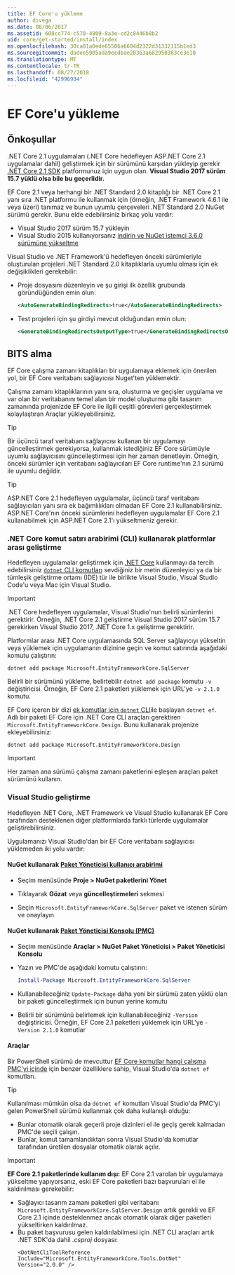 ```yaml
---
title: EF Core'u yükleme
author: divega
ms.date: 08/06/2017
ms.assetid: 608cc774-c570-4809-8a3e-cd2c8446b8b2
uid: core/get-started/install/index
ms.openlocfilehash: 30ca81a0ede65506a6684d2322d31332115b1ed3
ms.sourcegitcommit: dadee5905ada9ecdbae28363a682950383ce3e10
ms.translationtype: MT
ms.contentlocale: tr-TR
ms.lasthandoff: 08/27/2018
ms.locfileid: "42996934"
---
```

# <a name="installing-ef-core"></a>EF Core'u yükleme

## <a name="prerequisites"></a>Önkoşullar

.NET Core 2.1 uygulamaları (.NET Core hedefleyen ASP.NET Core 2.1 uygulamalar dahil) geliştirmek için bir sürümünü karşıdan yükleyip gerekir [.NET Core 2.1 SDK](https://www.microsoft.com/net/download/core) platformunuz için uygun olan. **Visual Studio 2017 sürüm 15.7 yüklü olsa bile bu geçerlidir.**

EF Core 2.1 veya herhangi bir .NET Standard 2.0 kitaplığı bir .NET Core 2.1 yanı sıra .NET platformu ile kullanmak için (örneğin, .NET Framework 4.6.1 ile veya üzeri) tanımaz ve bunun uyumlu çerçeveleri .NET Standard 2.0 NuGet sürümü gerekir. Bunu elde edebilirsiniz birkaç yolu vardır:

* Visual Studio 2017 sürüm 15.7 yükleyin
* Visual Studio 2015 kullanıyorsanız [indirin ve NuGet istemci 3.6.0 sürümüne yükseltme](https://www.nuget.org/downloads)

Visual Studio ve .NET Framework'ü hedefleyen önceki sürümleriyle oluşturulan projeleri .NET Standard 2.0 kitaplıklarla uyumlu olması için ek değişiklikleri gerekebilir:

* Proje dosyasını düzenleyin ve şu girişi ilk özellik grubunda göründüğünden emin olun:
  ``` xml
  <AutoGenerateBindingRedirects>true</AutoGenerateBindingRedirects>
  ```

* Test projeleri için şu girdiyi mevcut olduğundan emin olun:
  ``` xml
  <GenerateBindingRedirectsOutputType>true</GenerateBindingRedirectsOutputType>
  ```

## <a name="getting-the-bits"></a>BITS alma
EF Core çalışma zamanı kitaplıkları bir uygulamaya eklemek için önerilen yol, bir EF Core veritabanı sağlayıcısı Nuget'ten yüklemektir.

Çalışma zamanı kitaplıklarının yanı sıra, oluşturma ve geçişler uygulama ve var olan bir veritabanını temel alan bir model oluşturma gibi tasarım zamanında projenizde EF Core ile ilgili çeşitli görevleri gerçekleştirmek kolaylaştıran Araçlar yükleyebilirsiniz.

> [!TIP]  
> Bir üçüncü taraf veritabanı sağlayıcısı kullanan bir uygulamayı güncelleştirmek gerekiyorsa, kullanmak istediğiniz EF Core sürümüyle uyumlu sağlayıcısını güncelleştirmesi için her zaman denetleyin. Örneğin, önceki sürümler için veritabanı sağlayıcıları EF Core runtime'nın 2.1 sürümü ile uyumlu değildir.  

> [!TIP]  
> ASP.NET Core 2.1 hedefleyen uygulamalar, üçüncü taraf veritabanı sağlayıcıları yanı sıra ek bağımlılıkları olmadan EF Core 2.1 kullanabilirsiniz. ASP.NET Core'nın önceki sürümlerini hedefleyen uygulamalar EF Core 2.1 kullanabilmek için ASP.NET Core 2.1'ı yükseltmeniz gerekir.

<a name="cli"></a>
### <a name="cross-platform-development-using-the-net-core-command-line-interface-cli"></a>.NET Core komut satırı arabirimi (CLI) kullanarak platformlar arası geliştirme

Hedefleyen uygulamalar geliştirmek için [.NET Core](https://www.microsoft.com/net/download/core) kullanmayı da tercih edebilirsiniz [ `dotnet` CLI komutları](https://docs.microsoft.com/dotnet/core/tools/) sevdiğiniz bir metin düzenleyici ya da bir tümleşik geliştirme ortamı (IDE) tür ile birlikte Visual Studio, Visual Studio Code'u veya Mac için Visual Studio.

> [!IMPORTANT]  
> .NET Core hedefleyen uygulamalar, Visual Studio'nun belirli sürümlerini gerektirir. Örneğin, .NET Core 2.1 geliştirme Visual Studio 2017 sürüm 15.7 gerekirken Visual Studio 2017, .NET Core 1.x geliştirme gerektirir.

Platformlar arası .NET Core uygulamasında SQL Server sağlayıcıyı yükseltin veya yüklemek için uygulamanın dizinine geçin ve komut satırında aşağıdaki komutu çalıştırın:

``` Console
dotnet add package Microsoft.EntityFrameworkCore.SqlServer
```

Belirli bir sürümünü yükleme, belirtebilir `dotnet add package` komutu `-v` değiştiricisi. Örneğin, EF Core 2.1 paketleri yüklemek için URL'ye `-v 2.1.0` komutu.

EF Core içeren bir dizi [ek komutlar için `dotnet` CLI](../../miscellaneous/cli/dotnet.md)ile başlayan `dotnet ef`. Adlı bir paketi EF Core için .NET Core CLI araçları gerektiren `Microsoft.EntityFrameworkCore.Design`. Bunu kullanarak projenize ekleyebilirsiniz:

 ``` Console    
dotnet add package Microsoft.EntityFrameworkCore.Design 
``` 

> [!IMPORTANT]      
> Her zaman ana sürümü çalışma zamanı paketlerini eşleşen araçları paket sürümünü kullanın.

<a name="visual-studio"></a>
### <a name="visual-studio-development"></a>Visual Studio geliştirme

Hedefleyen .NET Core, .NET Framework ve Visual Studio kullanarak EF Core tarafından desteklenen diğer platformlarda farklı türlerde uygulamalar geliştirebilirsiniz.

Uygulamanızı Visual Studio'dan bir EF Core veritabanı sağlayıcısı yüklemeden iki yolu vardır:

#### <a name="using-nugets-package-manager-user-interfacehttpsdocsmicrosoftcomnugettoolspackage-manager-ui"></a>NuGet kullanarak [Paket Yöneticisi kullanıcı arabirimi](https://docs.microsoft.com/nuget/tools/package-manager-ui)

* Seçim menüsünde **Proje > NuGet paketlerini Yönet**

* Tıklayarak **Gözat** veya **güncelleştirmeleri** sekmesi

* Seçin `Microsoft.EntityFrameworkCore.SqlServer` paket ve istenen sürüm ve onaylayın

#### <a name="using-nugets-package-manager-console-pmchttpsdocsmicrosoftcomnugettoolspackage-manager-console"></a>NuGet kullanarak [Paket Yöneticisi Konsolu (PMC)](https://docs.microsoft.com/nuget/tools/package-manager-console)

* Seçim menüsünde **Araçlar > NuGet Paket Yöneticisi > Paket Yöneticisi Konsolu**

* Yazın ve PMC'de aşağıdaki komutu çalıştırın:

  ``` PowerShell  
  Install-Package Microsoft.EntityFrameworkCore.SqlServer
  ```
* Kullanabileceğiniz `Update-Package` daha yeni bir sürümü zaten yüklü olan bir paketi güncelleştirmek için bunun yerine komutu

* Belirli bir sürümünü belirlemek için kullanabileceğiniz `-Version` değiştiricisi. Örneğin, EF Core 2.1 paketleri yüklemek için URL'ye `-Version 2.1.0` komutlar

#### <a name="tools"></a>Araçlar

Bir PowerShell sürümü de mevcuttur [EF Core komutlar hangi çalışma PMC'yi içinde](../../miscellaneous/cli/powershell.md) için benzer özelliklere sahip, Visual Studio'da `dotnet ef` komutları. 

> [!TIP]  
> Kullanılması mümkün olsa da `dotnet ef` komutları Visual Studio'da PMC'yi gelen PowerShell sürümü kullanmak çok daha kullanışlı olduğu:
> * Bunlar otomatik olarak geçerli proje dizinleri el ile geçiş gerek kalmadan PMC'de seçili çalışın.  
> * Bunlar, komut tamamlandıktan sonra Visual Studio'da komutlar tarafından üretilen dosyalar otomatik olarak açılır.

> [!IMPORTANT]  
> **EF Core 2.1 paketlerinde kullanım dışı:** EF Core 2.1 varolan bir uygulamaya yükseltme yapıyorsanız, eski EF Core paketleri bazı başvuruları el ile kaldırılması gerekebilir:
> * Sağlayıcı tasarım zamanı paketleri gibi veritabanı `Microsoft.EntityFrameworkCore.SqlServer.Design` artık gerekli ve EF Core 2.1 içinde desteklenmez ancak otomatik olarak diğer paketleri yükseltirken kaldırılmaz.
> * Bu paket başvurusu gelen kaldırılabilmesi için .NET CLI araçları artık .NET SDK'da dahil *.csproj* dosyası:
>   ```
>   <DotNetCliToolReference Include="Microsoft.EntityFrameworkCore.Tools.DotNet" Version="2.0.0" />
>   ```
